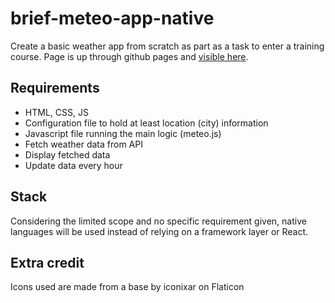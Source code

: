 ﻿# brief-meteo-app-native

Create a basic weather app from scratch as part as a task to enter a training course. Page is up through github pages and [visible here](https://g-broche.github.io/brief-meteo-app-native/).

## Requirements

- HTML, CSS, JS
- Configuration file to hold at least location (city) information
- Javascript file running the main logic (meteo.js)
- Fetch weather data from API
- Display fetched data
- Update data every hour

## Stack

Considering the limited scope and no specific requirement given, native languages will be used instead of relying on a framework layer or React.

## Extra credit

Icons used are made from a base by iconixar on Flaticon
